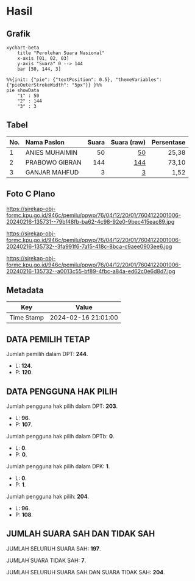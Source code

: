 # Hasil

## Grafik

```mermaid
xychart-beta
    title "Perolehan Suara Nasional"
    x-axis [01, 02, 03]
    y-axis "Suara" 0 --> 144
    bar [50, 144, 3]
```

```mermaid
%%{init: {"pie": {"textPosition": 0.5}, "themeVariables": {"pieOuterStrokeWidth": "5px"}} }%%
pie showData
    "1" : 50
    "2" : 144
    "3" : 3
```

## Tabel

| No. | Nama Paslon    | Suara | Suara (raw) | Persentase |
|:--- |:-------------- | -----:| -----------:| ----------:|
| 1   | ANIES MUHAIMIN | 50    | [50][p-1]   | 25,38      |
| 2   | PRABOWO GIBRAN | 144   | [144][p-2]  | 73,10      |
| 3   | GANJAR MAHFUD  | 3     | [3][p-3]    | 1,52       |


[p-1]: https://github.com/gigit-pemilu/pemilu-2024/blob/main/pilpres/hitung-suara/sub/76-sulawesi-barat/sub/04-polewali-mandar/sub/12-balanipa/sub/2001-tammajarra/sub/006-tps/sub/paslon-1.txt
[p-2]: https://github.com/gigit-pemilu/pemilu-2024/blob/main/pilpres/hitung-suara/sub/76-sulawesi-barat/sub/04-polewali-mandar/sub/12-balanipa/sub/2001-tammajarra/sub/006-tps/sub/paslon-2.txt
[p-3]: https://github.com/gigit-pemilu/pemilu-2024/blob/main/pilpres/hitung-suara/sub/76-sulawesi-barat/sub/04-polewali-mandar/sub/12-balanipa/sub/2001-tammajarra/sub/006-tps/sub/paslon-3.txt

## Foto C Plano

https://sirekap-obj-formc.kpu.go.id/946c/pemilu/ppwp/76/04/12/20/01/7604122001006-20240216-135731--79bf48fb-ba62-4c98-92e0-9bec415eac89.jpg

https://sirekap-obj-formc.kpu.go.id/946c/pemilu/ppwp/76/04/12/20/01/7604122001006-20240216-135732--3fa991f6-7a15-418c-8bca-c9aee0903ee6.jpg

https://sirekap-obj-formc.kpu.go.id/946c/pemilu/ppwp/76/04/12/20/01/7604122001006-20240216-135732--a0013c55-bf89-4fbc-a84a-ed62c0e6d8d7.jpg


## Metadata

| Key        | Value               |
| ---------- | ------------------- |
| Time Stamp | 2024-02-16 21:01:00 |


## DATA PEMILIH TETAP

Jumlah pemilih dalam DPT: **244**.
 * L: **124**.
 * P: **120**.

## DATA PENGGUNA HAK PILIH

Jumlah pengguna hak pilih dalam DPT: **203**.
 * L: **96**.
 * P: **107**.

Jumlah pengguna hak pilih dalam DPTb: **0**.
 * L: **0**.
 * P: **0**.

Jumlah pengguna hak pilih dalam DPK: **1**.
 * L: **0**.
 * P: **1**.

Jumlah pengguna hak pilih: **204**.
 * L: **96**.
 * P: **108**.

## JUMLAH SUARA SAH DAN TIDAK SAH

JUMLAH SELURUH SUARA SAH: **197**.

JUMLAH SUARA TIDAK SAH: **7**.

JUMLAH SELURUH SUARA SAH DAN SUARA TIDAK SAH: **204**.


